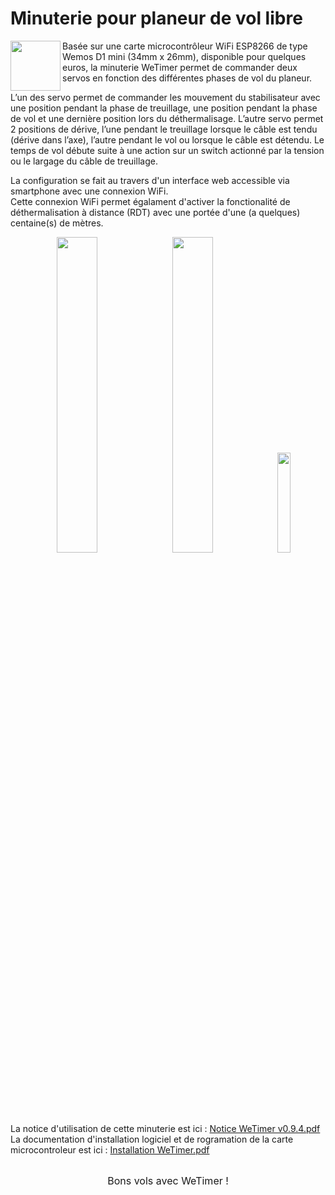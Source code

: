 # Minuterie pour planeur de vol libre
<img align="left" width="80" height="80" src="https://github.com/fra589/WeTimer/blob/master/doc/images/WeTimer_logo.svg">
Basée sur une carte microcontrôleur WiFi ESP8266 de type Wemos D1 mini (34mm x 26mm), disponible pour quelques euros, la minuterie WeTimer permet de commander deux servos en fonction des différentes phases de vol du planeur.

L’un des servo permet de commander les mouvement du stabilisateur avec une position pendant la phase de treuillage, une position pendant la phase de vol et une dernière position lors du déthermalisage. L’autre servo permet 2 positions de dérive, l’une pendant le treuillage lorsque le câble est tendu (dérive dans l’axe), l’autre pendant le vol ou lorsque le câble est détendu. Le temps de vol débute suite à une action sur un switch actionné par la tension ou le largage du câble de treuillage.

La configuration se fait au travers d'un interface web accessible via smartphone avec une connexion WiFi.<br />
Cette connexion WiFi permet égalament d'activer la fonctionalité de déthermalisation à distance (RDT) avec une portée d'une (a quelques) centaine(s) de mètres.

<p align="center">
<img src="../master/doc/images/WeTimer_proto01_recto.jpg" width="36%" height="36%"> <img src="../master/doc/images/WeTimer_proto01_verso.jpg" width="36%" height="36%"> <img src="../master/doc/images/WeTimer_proto01_servo.jpg" width="20.3%" height="20.3%">
</p>

La notice d'utilisation de cette minuterie est ici : [Notice WeTimer v0.9.4.pdf](https://github.com/fra589/WeTimer/blob/master/doc/Notice%20WeTimer%20v0.9.4.pdf)<br />
La documentation d'installation logiciel et de rogramation de la carte microcontroleur est ici : [Installation WeTimer.pdf](https://github.com/fra589/WeTimer/blob/master/doc/Installation%20WeTimer.pdf)
<br />
<br />

<p align="center"><font size="3">Bons vols avec WeTimer !</font></p>

<br />
<br />
